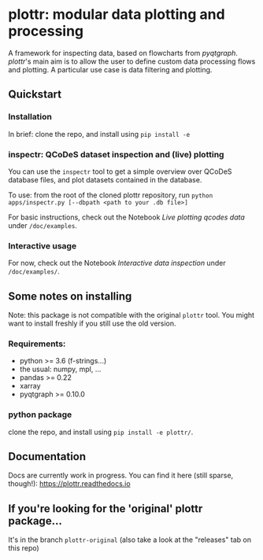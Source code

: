 # plottr: modular data plotting and processing

A framework for inspecting data, based on flowcharts from *pyqtgraph*.
*plottr*'s main aim is to allow the user to define custom data processing flows and plotting.
A particular use case is data filtering and plotting.

## Quickstart

### Installation

In brief: clone the repo, and install using `pip install -e`

### inspectr: QCoDeS dataset inspection and (live) plotting

You can use the `inspectr` tool to get a simple overview over QCoDeS database
files, and plot datasets contained in the database.

To use: from the root of the cloned plottr repository, run `python apps/inspectr.py [--dbpath <path to your .db file>]`

For basic instructions, check out the Notebook *Live plotting qcodes data* under `/doc/examples`.

### Interactive usage

For now, check out the Notebook *Interactive data inspection* under `/doc/examples/`.

## Some notes on installing

Note: this package is not compatible with the original `plottr` tool.
You might want to install freshly if you still use the old version.

### Requirements:
* python >= 3.6 (f-strings...)
* the usual: numpy, mpl, ...
* pandas >= 0.22
* xarray
* pyqtgraph >= 0.10.0

### python package

clone the repo, and install using `pip install -e plottr/`.

## Documentation

Docs are currently work in progress. You can find it here (still sparse, though!):
https://plottr.readthedocs.io

## If you're looking for the 'original' plottr package...

It's in the branch `plottr-original` (also take a look at the "releases" tab on this repo)
